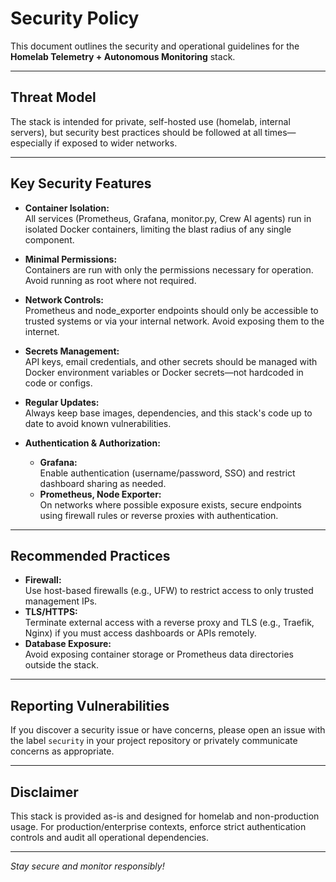 # Security Policy

This document outlines the security and operational guidelines for the **Homelab Telemetry + Autonomous Monitoring** stack.

---

## Threat Model

The stack is intended for private, self-hosted use (homelab, internal servers), but security best practices should be followed at all times—especially if exposed to wider networks.

---

## Key Security Features

- **Container Isolation:**  
  All services (Prometheus, Grafana, monitor.py, Crew AI agents) run in isolated Docker containers, limiting the blast radius of any single component.

- **Minimal Permissions:**  
  Containers are run with only the permissions necessary for operation. Avoid running as root where not required.

- **Network Controls:**  
  Prometheus and node_exporter endpoints should only be accessible to trusted systems or via your internal network. Avoid exposing them to the internet.

- **Secrets Management:**  
  API keys, email credentials, and other secrets should be managed with Docker environment variables or Docker secrets—not hardcoded in code or configs.

- **Regular Updates:**  
  Always keep base images, dependencies, and this stack's code up to date to avoid known vulnerabilities.

- **Authentication & Authorization:**
  - **Grafana:**  
    Enable authentication (username/password, SSO) and restrict dashboard sharing as needed.
  - **Prometheus, Node Exporter:**  
    On networks where possible exposure exists, secure endpoints using firewall rules or reverse proxies with authentication.
    
---

## Recommended Practices

- **Firewall:**  
  Use host-based firewalls (e.g., UFW) to restrict access to only trusted management IPs.
- **TLS/HTTPS:**  
  Terminate external access with a reverse proxy and TLS (e.g., Traefik, Nginx) if you must access dashboards or APIs remotely.
- **Database Exposure:**  
  Avoid exposing container storage or Prometheus data directories outside the stack.

---

## Reporting Vulnerabilities

If you discover a security issue or have concerns, please open an issue with the label `security` in your project repository or privately communicate concerns as appropriate.

---

## Disclaimer

This stack is provided as-is and designed for homelab and non-production usage. For production/enterprise contexts, enforce strict authentication controls and audit all operational dependencies.

---

*Stay secure and monitor responsibly!*
